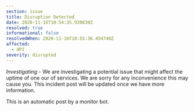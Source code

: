 ```yaml
---
section: issue
title: Disruption Detected
date: 2020-11-16T10:54:35.930830Z
resolved: true
informational: false
resolvedWhen: 2020-11-16T10:55:36.454740Z
affected:
  - API
severity: disrupted
---
```

*Investigating* - We are investigating a potential issue that might affect the uptime of one our of services. We are sorry for any inconvenience this may cause you. This incident post will be updated once we have more information.

This is an automatic post by a monitor bot.
        